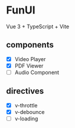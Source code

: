 # FunUI

Vue 3 + TypeScript + Vite

## components

- [x] Video Player
- [x] PDF Viewer
- [ ] Audio Component

## directives

- [x] v-throttle
- [x] v-debounce
- [ ] v-loading